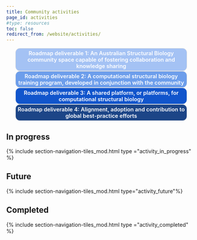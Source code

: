 ```yaml
---
title: Community activities
page_id: activities
#type: resources
toc: false
redirect_from: /website/activities/
---
```


<div class="legend-item legend-item-1">
    <div class="legend-tile-content-1">
        <p class="legend-title" style="text-align: center">Roadmap deliverable 1: An Australian Structural Biology community space capable of fostering collaboration and knowledge sharing</p>
    </div>
</div>
<div class="legend-item legend-item-2">
    <div class="legend-tile-content-2">
        <p class="legend-title" style="text-align: center">Roadmap deliverable 2: A computational structural biology training program, developed in conjunction with the community</p>
    </div>
</div>
<div class="legend-item legend-item-3">
    <div class="legend-tile-content-3">
        <p class="legend-title" style="text-align: center">Roadmap deliverable 3: A shared platform, or platforms, for computational structural biology</p>
    </div>
</div>
<div class="legend-item legend-item-4">
    <div class="legend-tile-content-4">
        <p class="legend-title" style="text-align: center">Roadmap deliverable 4: Alignment, adoption and contribution to global best-practice efforts</p>
    </div>
</div>

<style>

.legend-item {
    border: 1px solid #e0e0e0;
    border-radius: 12px;
    width: 90%;
    background: #a4c2f4ff;
    display: flex;
    flex-direction: column;
    justify-content: space-between;
    margin-bottom: 2px;
    margin: auto;
  }

.legend-item-1 {
    background: #a4c2f4ff;;
  }

.legend-item-2 {
    background: #6d9eebff;
  }

.legend-item-3 {
    background: #1155ccff;
  }

.legend-item-4 {
    background: #1c4587ff;
  }

.legend-title {
    color: #ffffff;
    font-size: 0.9rem;
    font-weight: 600;
    margin: 4px;
  }

</style>

## In progress

{% include section-navigation-tiles_mod.html type ="activity_in_progress" %}


## Future

{% include section-navigation-tiles_mod.html type="activity_future"%}


## Completed

{% include section-navigation-tiles_mod.html type ="activity_completed" %}

